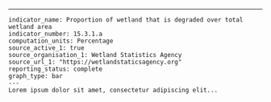 ---
    indicator_name: Proportion of wetland that is degraded over total wetland area
    indicator_number: 15.3.1.a
    computation_units: Percentage
    source_active_1: true
    source_organisation_1: Wetland Statistics Agency
    source_url_1: "https://wetlandstaticsagency.org"
    reporting_status: complete
    graph_type: bar
    ---
    Lorem ipsum dolor sit amet, consectetur adipiscing elit...
